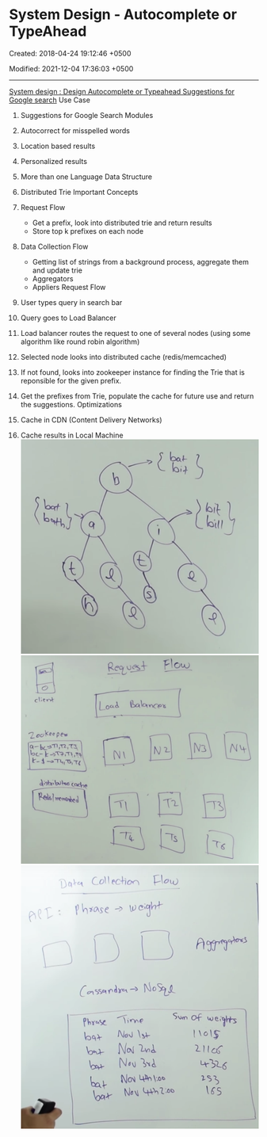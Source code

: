 # System Design - Autocomplete or TypeAhead

Created: 2018-04-24 19:12:46 +0500

Modified: 2021-12-04 17:36:03 +0500

---

[System design : Design Autocomplete or Typeahead Suggestions for Google search](https://www.youtube.com/watch?v=us0qySiUsGU)
Use Case

1. Suggestions for Google Search
Modules

1. Autocorrect for misspelled words

2. Location based results

3. Personalized results

4. More than one Language
Data Structure

1. Distributed Trie
Important Concepts

1. Request Flow
    - Get a prefix, look into distributed trie and return results
    - Store top k prefixes on each node

2. Data Collection Flow
    - Getting list of strings from a background process, aggregate them and update trie
    - Aggregators
    - Appliers
Request Flow

1. User types query in search bar

2. Query goes to Load Balancer

3. Load balancer routes the request to one of several nodes (using some algorithm like round robin algorithm)

4. Selected node looks into distributed cache (redis/memcached)

5. If not found, looks into zookeeper instance for finding the Trie that is reponsible for the given prefix.

6. Get the prefixes from Trie, populate the cache for future use and return the suggestions.
Optimizations

1. Cache in CDN (Content Delivery Networks)

2. Cache results in Local Machine
![ii9 ](media/System-Design-Autocomplete-or-TypeAhead-image1.png)
![DO 0 ](media/System-Design-Autocomplete-or-TypeAhead-image2.png)
![Neo プ ャ ](media/System-Design-Autocomplete-or-TypeAhead-image3.png)
